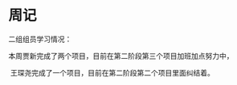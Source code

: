 # 									周记

 二组组员学习情况：

本周贾新完成了两个项目，目前在第二阶段第三个项目加班加点努力中，

​        王琛尧完成了一个项目，目前在第二阶段第二个项目里面纠结着。



